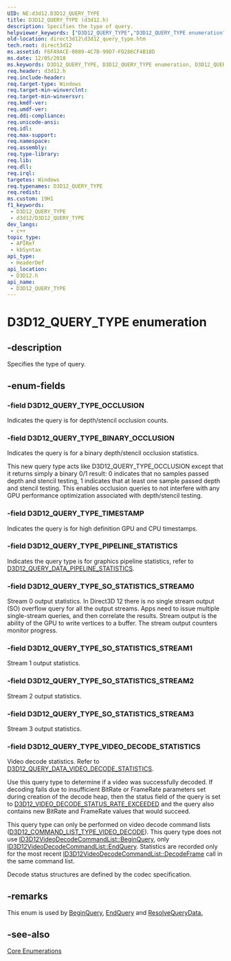 ```yaml
---
UID: NE:d3d12.D3D12_QUERY_TYPE
title: D3D12_QUERY_TYPE (d3d12.h)
description: Specifies the type of query.
helpviewer_keywords: ["D3D12_QUERY_TYPE","D3D12_QUERY_TYPE enumeration","D3D12_QUERY_TYPE_BINARY_OCCLUSION","D3D12_QUERY_TYPE_OCCLUSION","D3D12_QUERY_TYPE_PIPELINE_STATISTICS","D3D12_QUERY_TYPE_SO_STATISTICS_STREAM0","D3D12_QUERY_TYPE_SO_STATISTICS_STREAM1","D3D12_QUERY_TYPE_SO_STATISTICS_STREAM2","D3D12_QUERY_TYPE_SO_STATISTICS_STREAM3","D3D12_QUERY_TYPE_TIMESTAMP","D3D12_QUERY_TYPE_VIDEO_DECODE_STATISTICS","d3d12/D3D12_QUERY_TYPE","d3d12/D3D12_QUERY_TYPE_BINARY_OCCLUSION","d3d12/D3D12_QUERY_TYPE_OCCLUSION","d3d12/D3D12_QUERY_TYPE_PIPELINE_STATISTICS","d3d12/D3D12_QUERY_TYPE_SO_STATISTICS_STREAM0","d3d12/D3D12_QUERY_TYPE_SO_STATISTICS_STREAM1","d3d12/D3D12_QUERY_TYPE_SO_STATISTICS_STREAM2","d3d12/D3D12_QUERY_TYPE_SO_STATISTICS_STREAM3","d3d12/D3D12_QUERY_TYPE_TIMESTAMP","d3d12/D3D12_QUERY_TYPE_VIDEO_DECODE_STATISTICS","direct3d12.d3d12_query_type"]
old-location: direct3d12\d3d12_query_type.htm
tech.root: direct3d12
ms.assetid: F6FA9ACE-0089-4C7B-99D7-FD286CF4B18D
ms.date: 12/05/2018
ms.keywords: D3D12_QUERY_TYPE, D3D12_QUERY_TYPE enumeration, D3D12_QUERY_TYPE_BINARY_OCCLUSION, D3D12_QUERY_TYPE_OCCLUSION, D3D12_QUERY_TYPE_PIPELINE_STATISTICS, D3D12_QUERY_TYPE_SO_STATISTICS_STREAM0, D3D12_QUERY_TYPE_SO_STATISTICS_STREAM1, D3D12_QUERY_TYPE_SO_STATISTICS_STREAM2, D3D12_QUERY_TYPE_SO_STATISTICS_STREAM3, D3D12_QUERY_TYPE_TIMESTAMP, D3D12_QUERY_TYPE_VIDEO_DECODE_STATISTICS, d3d12/D3D12_QUERY_TYPE, d3d12/D3D12_QUERY_TYPE_BINARY_OCCLUSION, d3d12/D3D12_QUERY_TYPE_OCCLUSION, d3d12/D3D12_QUERY_TYPE_PIPELINE_STATISTICS, d3d12/D3D12_QUERY_TYPE_SO_STATISTICS_STREAM0, d3d12/D3D12_QUERY_TYPE_SO_STATISTICS_STREAM1, d3d12/D3D12_QUERY_TYPE_SO_STATISTICS_STREAM2, d3d12/D3D12_QUERY_TYPE_SO_STATISTICS_STREAM3, d3d12/D3D12_QUERY_TYPE_TIMESTAMP, d3d12/D3D12_QUERY_TYPE_VIDEO_DECODE_STATISTICS, direct3d12.d3d12_query_type
req.header: d3d12.h
req.include-header: 
req.target-type: Windows
req.target-min-winverclnt: 
req.target-min-winversvr: 
req.kmdf-ver: 
req.umdf-ver: 
req.ddi-compliance: 
req.unicode-ansi: 
req.idl: 
req.max-support: 
req.namespace: 
req.assembly: 
req.type-library: 
req.lib: 
req.dll: 
req.irql: 
targetos: Windows
req.typenames: D3D12_QUERY_TYPE
req.redist: 
ms.custom: 19H1
f1_keywords:
 - D3D12_QUERY_TYPE
 - d3d12/D3D12_QUERY_TYPE
dev_langs:
 - c++
topic_type:
 - APIRef
 - kbSyntax
api_type:
 - HeaderDef
api_location:
 - D3D12.h
api_name:
 - D3D12_QUERY_TYPE
---
```


# D3D12_QUERY_TYPE enumeration


## -description

Specifies the type of query.

## -enum-fields

### -field D3D12_QUERY_TYPE_OCCLUSION

Indicates the query is for depth/stencil occlusion counts.

### -field D3D12_QUERY_TYPE_BINARY_OCCLUSION

Indicates the query is for a binary depth/stencil occlusion statistics.

This new query type acts like D3D12_QUERY_TYPE_OCCLUSION except that it returns simply a binary 0/1 result:  0 indicates that no samples passed depth and stencil testing, 1 indicates that at least one sample passed depth and stencil testing.  This enables occlusion queries to not interfere with any GPU performance optimization associated with depth/stencil testing.

### -field D3D12_QUERY_TYPE_TIMESTAMP

Indicates the query is for high definition GPU and CPU timestamps.

### -field D3D12_QUERY_TYPE_PIPELINE_STATISTICS

Indicates the query type is for graphics pipeline statistics, refer to <a href="https://docs.microsoft.com/windows/desktop/api/d3d12/ns-d3d12-d3d12_query_data_pipeline_statistics">D3D12_QUERY_DATA_PIPELINE_STATISTICS</a>.

### -field D3D12_QUERY_TYPE_SO_STATISTICS_STREAM0

Stream 0 output statistics. In Direct3D 12 there is no single stream output (SO) overflow query for all the output streams. Apps need to issue multiple single-stream queries, and then correlate the results. Stream output is the ability of the GPU to write vertices to a buffer. The stream output counters monitor progress.

### -field D3D12_QUERY_TYPE_SO_STATISTICS_STREAM1

Stream 1 output statistics.

### -field D3D12_QUERY_TYPE_SO_STATISTICS_STREAM2

Stream 2 output statistics.

### -field D3D12_QUERY_TYPE_SO_STATISTICS_STREAM3

Stream 3 output statistics.

### -field D3D12_QUERY_TYPE_VIDEO_DECODE_STATISTICS

Video decode statistics. Refer to [D3D12_QUERY_DATA_VIDEO_DECODE_STATISTICS](../d3d12video/ns-d3d12video-d3d12_query_data_video_decode_statistics).

Use this query type to determine if a video was successfully decoded. If decoding fails due to insufficient BitRate or FrameRate parameters set during creation of the decode heap, then the status field of the query is set to [D3D12_VIDEO_DECODE_STATUS_RATE_EXCEEDED](../d3d12video/ne-d3d12video-d3d12_video_decode_status) and the query also contains new BitRate and FrameRate values that would succeed.

This query type can only be performed on video decode command lists (<a href="https://docs.microsoft.com/windows/desktop/api/d3d12/ne-d3d12-d3d12_command_list_type">D3D12_COMMAND_LIST_TYPE_VIDEO_DECODE</a>). This query type does not use [ID3D12VideoDecodeCommandList::BeginQuery](/windows/win32/api/d3d12video/nf-d3d12video-id3d12videodecodecommandlist-beginquery), only [ID3D12VideoDecodeCommandList::EndQuery](/windows/win32/api/d3d12video/nf-d3d12video-id3d12videodecodecommandlist-endquery). Statistics are recorded only for the most recent [ID3D12VideoDecodeCommandList::DecodeFrame](/windows/win32/api/d3d12video/nf-d3d12video-id3d12videodecodecommandlist-decodeframe) call in the same command list.

Decode status structures are defined by the codec specification.

## -remarks

This enum is used by <a href="https://docs.microsoft.com/windows/desktop/api/d3d12/nf-d3d12-id3d12graphicscommandlist-beginquery">BeginQuery</a>, <a href="https://docs.microsoft.com/windows/desktop/api/d3d12/nf-d3d12-id3d12graphicscommandlist-endquery">EndQuery</a> and <a href="https://docs.microsoft.com/windows/desktop/api/d3d12/nf-d3d12-id3d12graphicscommandlist-resolvequerydata">ResolveQueryData.</a>

## -see-also

<a href="https://docs.microsoft.com/windows/desktop/direct3d12/direct3d-12-enumerations">Core Enumerations</a>

